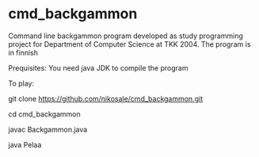 # cmd_backgammon
Command line backgammon program developed as study programming project for Department of Computer Science  at TKK 2004.
The program is in finnish

Prequisites:
You need java JDK to compile the program

To play:

git clone https://github.com/nikosale/cmd_backgammon.git

cd cmd_backgammon

javac Backgammon.java

java Pelaa
